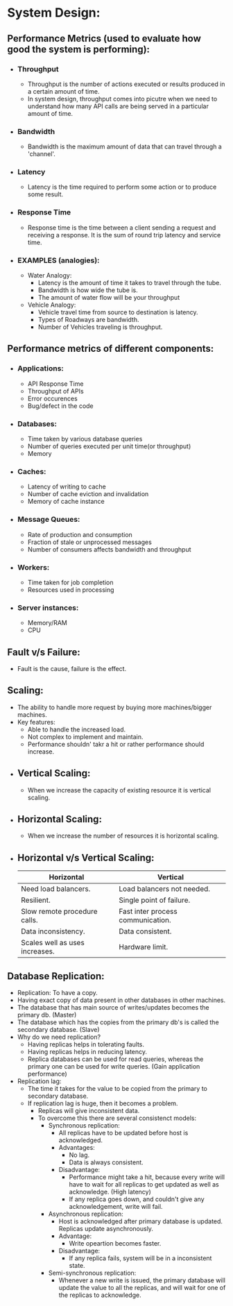 # System Design:

## Performance Metrics (used to evaluate how good the system is performing):
  * ### Throughput
    * Throughput is the number of actions executed or results produced in a certain amount of time.
    * In system design, throughput comes into picutre when we need to understand how many API calls are being served in a particular amount of time.
  * ### Bandwidth
    * Bandwidth is the maximum amount of data that can travel through a 'channel'.
  * ### Latency
    * Latency is the time required to perform some action or to produce some result.
  * ### Response Time
    * Response time is the time between a client sending a request and receiving a response. It is the sum of round trip latency and service time. 
  * ### EXAMPLES (analogies):
    * Water Analogy:
      * Latency is the amount of time it takes to travel through the tube.
      * Bandwidth is how wide the tube is.
      * The amount of water flow will be your throughput
    * Vehicle Analogy:
      * Vehicle travel time from source to destination is latency.
      * Types of Roadways are bandwidth.
      * Number of Vehicles traveling is throughput.
      
## Performance metrics of different components:
  * ### Applications:
    * API Response Time
    * Throughput of APIs
    * Error occurences
    * Bug/defect in the code
  * ### Databases:
    * Time taken by various database queries
    * Number of queries executed per unit time(or throughput)
    * Memory
  * ### Caches:
    * Latency of writing to cache
    * Number of cache eviction and invalidation
    * Memory of cache instance
  * ### Message Queues:
    * Rate of production and consumption
    * Fraction of stale or unprocessed messages
    * Number of consumers affects bandwidth and throughput
  * ### Workers:
    * Time taken for job completion
    * Resources used in processing
  * ### Server instances:
    * Memory/RAM
    * CPU

## Fault v/s Failure:
  * Fault is the cause, failure is the effect. 

## Scaling:
  * The ability to handle more request by buying more machines/bigger machines.
  * Key features:
    * Able to handle the increased load.
    * Not complex to implement and maintain.
    * Performance shouldn' takr a hit or rather performance should increase.
  * ## Vertical Scaling:
    * When we increase the capacity of existing resource it is vertical scaling.
  * ## Horizontal Scaling:
    * When we increase the number of resources it is horizontal scaling.
  * ## Horizontal v/s Vertical Scaling:
      | Horizontal | Vertical |
      |------------|----------|
      |Need load balancers.|Load balancers not needed.|
      |Resilient.|Single point of failure.|
      |Slow remote procedure calls.|Fast inter process communication.|
      |Data inconsistency.|Data consistent.|
      |Scales well as uses increases.| Hardware limit.|

## Database Replication:
  * Replication: To have a copy.
  * Having exact copy of data present in other databases in other machines.
  * The database that has main source of writes/updates becomes the primary db. (Master)
  * The database which has the copies from the primary db's is called the secondary database. (Slave)
  * Why do we need replication?
    * Having replicas helps in tolerating faults.
    * Having replicas helps in reducing latency.
    * Replica databases can be used for read queries, whereas the primary one can be used for write queries. (Gain application performance)
  * Replication lag:
    * The time it takes for the value to be copied from the primary to secondary database.
    * If replication lag is huge, then it becomes a problem.
      * Replicas will give inconsistent data.
      * To overcome this there are several consistenct models:
        * Synchronous replication:
          * All replicas have to be updated before host is acknowledged. 
          * Advantages:
            * No lag.
            * Data is always consistent.
          * Disadvantage:
            * Performance might take a hit, because every write will have to wait for all replicas to get updated as well as acknowledge. (High latency)
            * If any replica goes down, and couldn't give any acknowledgement, write will fail.
        * Asynchronous replication: 
          * Host is acknowledged after primary database is updated. Replicas update asynchronously.
          * Advantage:
            * Write opeartion becomes faster.
          * Disadvantage:
            * If any replica fails, system will be in a inconsistent state.
        * Semi-synchronous replication:
          * Whenever a new write is issued, the primary database will update the value to all the replicas, and will wait for one of the replicas to acknowledge.
